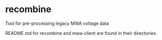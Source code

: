 # recombine
Tool for pre-processing legacy MWA voltage data

README.md for recombine and mwa-client are found in their directories.
